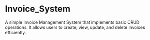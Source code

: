 # Invoice_System
A simple Invoice Management System that implements basic CRUD operations. It allows users to create, view, update, and delete invoices efficiently. 
